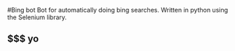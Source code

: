 #Bing bot
Bot for automatically doing bing searches.
Written in python using the Selenium library.
## $$$ yo